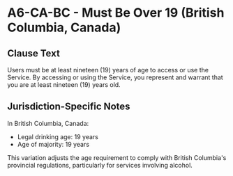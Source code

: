 # A6-CA-BC - Must Be Over 19 (British Columbia, Canada)

## Clause Text

Users must be at least nineteen (19) years of age to access or use the Service. By accessing or using the Service, you represent and warrant that you are at least nineteen (19) years old.

## Jurisdiction-Specific Notes

In British Columbia, Canada:
- Legal drinking age: 19 years
- Age of majority: 19 years

This variation adjusts the age requirement to comply with British Columbia's provincial regulations, particularly for services involving alcohol.